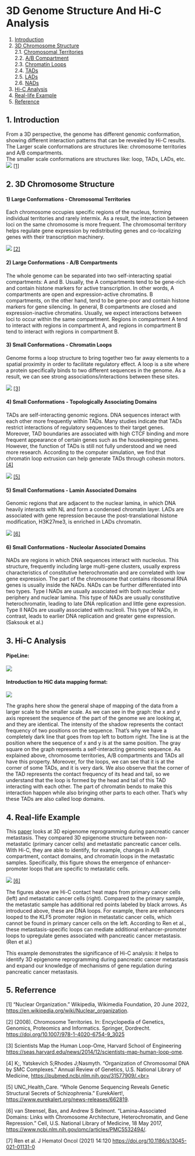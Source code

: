 
# 3D Genome Structure And Hi-C Analysis
1. [Introduction](#231)
2. [3D Chromosome Structure](#232)<br>
    2.1. [Chromosomal Territories](#2321)<br>
    2.2. [A/B Compartment](#2322)<br>
    2.3. [Chromatin Loops](#2323)<br>
    2.4. [TADs](#2324)<br>
    2.5. [LADs](#2325)<br>
    2.6. [NADs](#2326)
3. [Hi-C Analysis](#233)
4. [Real-life Example](#234)
5. [Reference](#235)




## 1. Introduction<a name="231"></a> 

From a 3D perspective, the genome has different genomic conformation, showing different interaction patterns that can be revealed by Hi-C results.<br>
The Larger scale conformations are structures like: chromosome territories and A/B compartments.<br>
The smaller scale conformations are structures like: loop, TADs, LADs, etc.<br>
![](Structure.png) [[1]](https://en.wikipedia.org/wiki/Nuclear_organization)


## 2. 3D Chromosome Structure <a name="232"></a>

#### 1) Large Conformations - Chromosomal Territories<a name="2321"></a>
Each chromosome occupies specific regions of the nucleus, forming individual territories and rarely intermix. As a result, the interaction between loci on the same chromosome is more frequent. The chromosomal territory helps regulate gene expression by redistributing genes and co-localizing genes with their transcription machinery.

![](LargeConformation.png)
[[2]](https://doi.org/10.1007/978-1-4020-6754-9_3025)

#### 2) Large Conformations - A/B Compartments<a name="2322"></a>
The whole genome can be separated into two self-interacting spatial compartments: A and B. Usually, the A compartments tend to be gene-rich and contain histone markers for active transcription. In other words, A compartments are open and expression-active chromatins. B compartments, on the other hand, tend to be gene-poor and contain histone markers for gene silencing. In general, B compartments are closed and expression-inactive chromatins. Usually, we expect interactions between loci to occur within the same compartment. Regions in compartment A tend to interact with regions in compartment A, and regions in compartment B tend to interact with regions in compartment B. 

#### 3) Small Conformations - Chromatin Loops<a name="2323"></a>
Genome forms a loop structure to bring together two far away elements to a spatial proximity in order to facilitate regulatory effect.
A loop is a site where a protein specifically binds to two different sequences in the genome. As a result, we can see strong associations/interactions between these sites. 

![](Loop.png)
[[3]](https://seas.harvard.edu/news/2014/12/scientists-map-human-loop-ome)

#### 4) Small Conformations - Topologically Associating Domains<a name="2324"></a>
TADs are self-interacting genomic regions. DNA sequences interact with each other more frequently within TADs. Many studies indicate that TADs restrict interactions of regulatory sequences to their target genes. Moreover, TAD boundaries are associated with high CTCF binding and more frequent appearance of certain genes such as the housekeeping genes. However, the function of TADs is still not fully understood and we need more research. According to the computer simulation, we find that chromatin loop extrusion can help generate TADs through cohesin motors. [[4]](https://www.annualreviews.org/doi/10.1146/annurev-genet-112618-043633)

![](TAD.png)
[[5]](https://www.eurekalert.org/news-releases/662819)

#### 5) Small Conformations - Lamin Associated Domains<a name="2325"></a>
Genomic regions that are adjacent to the nuclear lamina, in which DNA heavily interacts with NL and form a condensed chromatin layer. LADs are associated with gene repression because the post-translational histone modification, H3K27me3, is enriched in LADs chromatin. 

![](LAD.png)
[[6]](https://www.ncbi.nlm.nih.gov/pmc/articles/PMC5532494/)

#### 6) Small Conformations - Nucleolar Associated Domains<a name="2326"></a>
NADs are regions in which DNA sequences interact with nucleolus. This structure, frequently including large multi-gene clusters, usually express characteristics of constitutive heterochromatin and are correlated with low gene expression. The part of the chromosome that contains ribosomal RNA genes is usually inside the NADs. NADs can be further differentiated into two types. Type I NADs are usually associated with both nucleolar periphery and nuclear lamina. This type of NADs are usually constitutive heterochromatin, leading to late DNA replication and little gene expression. Type II NADs are usually associated with nucleoli. This type of NADs, in contrast, leads to earlier DNA replication and greater gene expression. (Saksouk et al.)


## 3. Hi-C Analysis<a name="233"></a>

#### PipeLine:

![](WorkFlow.png)

#### Introduction to HiC data mapping format:

![](Structure_VS_HiC.png)

The graphs here show the general shape of mapping of the data from a larger scale to the smaller scale. As we can see in the graph: the x and y axis represent the sequence of the part of the genome we are looking at, and they are identical. The intensity of the shadow represents the contact frequency of two positions on the sequence. That’s why we have a completely dark line that goes from top left to bottom right. The line is at the position where the sequence of x and y is at the same position. The gray square on the graph represents a self-interacting genomic sequence. As explained above, chromosome territories, A/B compartments and TADs all have this property. Moreover, for the loops, we can see that it is at the corner of some TADs, and it is very dark.  We also observe that the corner of the TAD represents the contact frequency of its head and tail, so we understand that the loop is formed by the head and tail of this TAD interacting with each other. The part of chromatin bends to make this interaction happen while also bringing other parts to each other. That’s why these TADs are also called loop domains.

## 4. Real-life Example<a name="234"></a> 
This [paper](https://doi.org/10.1186/s13045-021-01131-0) looks at 3D epigenome reprogramming during pancreatic cancer metastasis.
They compared 3D epigenome structure between non-metastatic (primary cancer cells) and metastatic pancreatic cancer cells.
With Hi-C, they are able to identify, for example, changes in A/B compartment, contact domains, and chromatin loops in the metastatic samples. Specifically, this figure shows the emergence of enhancer-promoter loops that are specific to metastatic cells.
 
![](Application.png)
[[6]](https://doi.org/10.1186/s13045-021-01131-0)

The figures above are Hi-C contact heat maps from primary cancer cells (left) and metastatic cancer cells (right). Compared to the primary sample, the metastatic sample has additional red points labeled by black arrows. As introduced above, these are DNA loops. For example, there are enhancers looped to the KLF5 promoter region in metastatic cancer cells, which cannot be found in primary cancer cells on the left. According to Ren et al., these metastasis-specific loops can mediate additional enhancer-promoter loops to upregulate genes associated with pancreatic cancer metastasis. (Ren et al.) 

This example demonstrates the significance of Hi-C analysis: it helps to identify 3D epigenome reprogramming during pancreatic cancer metastasis and expand our knowledge of mechanisms of gene regulation during pancreatic cancer metastasis.


## 5. Referrence<a name="235"></a>
[1] “Nuclear Organization.” Wikipedia, Wikimedia Foundation, 20 June 2022, https://en.wikipedia.org/wiki/Nuclear_organization. 
<br>

[2] (2008). Chromosome Territories. In: Encyclopedia of Genetics, Genomics, Proteomics and Informatics. Springer, Dordrecht. https://doi.org/10.1007/978-1-4020-6754-9_3025

[3] Scientists Map the Human Loop-Ome, Harvard School of Engineering https://seas.harvard.edu/news/2014/12/scientists-map-human-loop-ome. 

[4] K;, Yatskevich S;Rhodes J;Nasmyth. “Organization of Chromosomal DNA by SMC Complexes.” Annual Review of Genetics, U.S. National Library of Medicine, https://pubmed.ncbi.nlm.nih.gov/31577909/.<br>

[5] UNC_Health_Care. “Whole Genome Sequencing Reveals Genetic Structural Secrets of Schizophrenia.” EurekAlert!, https://www.eurekalert.org/news-releases/662819. 


[6] van Steensel, Bas, and Andrew S Belmont. “Lamina-Associated Domains: Links with Chromosome Architecture, Heterochromatin, and Gene Repression.” Cell, U.S. National Library of Medicine, 18 May 2017, https://www.ncbi.nlm.nih.gov/pmc/articles/PMC5532494/. 

[7] Ren et al. J Hematol Oncol (2021) 14:120 https://doi.org/10.1186/s13045-021-01131-0
